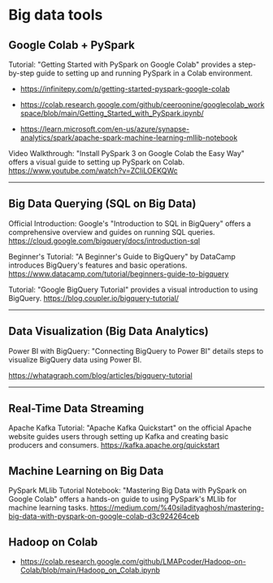 # Big data tools 

## Google Colab + PySpark
Tutorial: "Getting Started with PySpark on Google Colab" provides a step-by-step guide to setting up and running PySpark in a Colab environment. 

* ​https://infinitepy.com/p/getting-started-pyspark-google-colab 
* https://colab.research.google.com/github/ceeroonine/googlecolab_workspace/blob/main/Getting_Started_with_PySpark.ipynb/

* https://learn.microsoft.com/en-us/azure/synapse-analytics/spark/apache-spark-machine-learning-mllib-notebook

Video Walkthrough: "Install PySpark 3 on Google Colab the Easy Way" offers a visual guide to setting up PySpark on Colab. ​https://www.youtube.com/watch?v=ZCliLOEKQWc

--- 

## Big Data Querying (SQL on Big Data)

Official Introduction: Google's "Introduction to SQL in BigQuery" offers a comprehensive overview and guides on running SQL queries. https://cloud.google.com/bigquery/docs/introduction-sql

Beginner's Tutorial: "A Beginner's Guide to BigQuery" by DataCamp introduces BigQuery's features and basic operations. https://www.datacamp.com/tutorial/beginners-guide-to-bigquery

Tutorial: "Google BigQuery Tutorial" provides a visual introduction to using BigQuery. https://blog.coupler.io/bigquery-tutorial/

---

## Data Visualization (Big Data Analytics)

Power BI with BigQuery: "Connecting BigQuery to Power BI" details steps to visualize BigQuery data using Power BI. 

https://whatagraph.com/blog/articles/bigquery-tutorial



---

## Real-Time Data Streaming

Apache Kafka Tutorial: "Apache Kafka Quickstart" on the official Apache website guides users through setting up Kafka and creating basic producers and consumers. https://kafka.apache.org/quickstart 


## Machine Learning on Big Data

PySpark MLlib Tutorial Notebook: "Mastering Big Data with PySpark on Google Colab" offers a hands-on guide to using PySpark's MLlib for machine learning tasks. ​https://medium.com/%40siladityaghosh/mastering-big-data-with-pyspark-on-google-colab-d3c924264ceb



## Hadoop on Colab
* https://colab.research.google.com/github/LMAPcoder/Hadoop-on-Colab/blob/main/Hadoop_on_Colab.ipynb